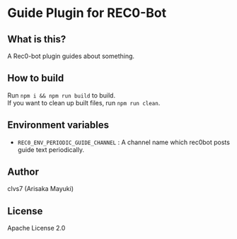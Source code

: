 # Guide Plugin for REC0-Bot

## What is this?
A Rec0-bot plugin guides about something.

## How to build
Run `npm i && npm run build` to build.  
If you want to clean up built files, run `npm run clean`.

## Environment variables
- `REC0_ENV_PERIODIC_GUIDE_CHANNEL` : A channel name which rec0bot posts guide text periodically.

## Author
clvs7 (Arisaka Mayuki)

## License
Apache License 2.0
